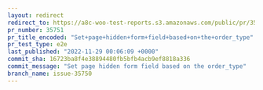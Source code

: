 ```yaml
---
layout: redirect
redirect_to: https://a8c-woo-test-reports.s3.amazonaws.com/public/pr/35751/e2e/index.html
pr_number: 35751
pr_title_encoded: "Set+page+hidden+form+field+based+on+the+order_type"
pr_test_type: e2e
last_published: "2022-11-29 00:06:09 +0000"
commit_sha: 16723ba8f4e38894480fb5bfb4acb9ef8818a336
commit_message: "Set page hidden form field based on the order_type"
branch_name: issue-35750
---
```

